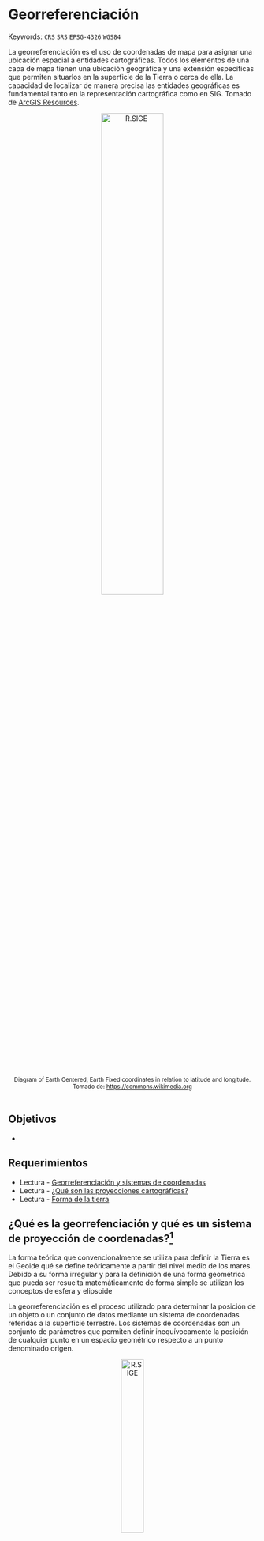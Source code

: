 # Georreferenciación
Keywords: `CRS` `SRS` `EPSG-4326` `WGS84`

La georreferenciación es el uso de coordenadas de mapa para asignar una ubicación espacial a entidades cartográficas. Todos los elementos de una capa de mapa tienen una ubicación geográfica y una extensión específicas que permiten situarlos en la superficie de la Tierra o cerca de ella. La capacidad de localizar de manera precisa las entidades geográficas es fundamental tanto en la representación cartográfica como en SIG. Tomado de [ArcGIS Resources](https://resources.arcgis.com/es/help/getting-started/articles/026n0000000s000000.htm).

<div align="center"><img src="graph/ECEF.svg" alt="R.SIGE" width="50%" border="0" /><sub><br>Diagram of Earth Centered, Earth Fixed coordinates in relation to latitude and longitude.<br>Tomado de: <a href="https://commons.wikimedia.org/wiki/File:ECEF.svg">https://commons.wikimedia.org</a></sub><br><br></div>


## Objetivos

* 


## Requerimientos

* Lectura - [Georreferenciación y sistemas de coordenadas](https://resources.arcgis.com/es/help/getting-started/articles/026n0000000s000000.htm)
* Lectura - [¿Qué son las proyecciones cartográficas?](https://resources.arcgis.com/es/help/main/10.1/index.html#//003r00000001000000)
* Lectura - [Forma de la tierra](https://es.wikipedia.org/wiki/Forma_de_la_Tierra)


## ¿Qué es la georrefenciación y qué es un sistema de proyección de coordenadas?[^1]

La forma teórica que convencionalmente se utiliza para definir la Tierra es el Geoide qué se define teóricamente a partir del nivel medio de los mares. Debido a su forma irregular y para la definición de una forma geométrica que pueda ser resuelta matemáticamente de forma simple se utilizan los conceptos de esfera y elipsoide

La georreferenciación es el proceso utilizado para determinar la posición de un objeto o un conjunto de datos mediante un sistema de coordenadas referidas a la superficie terrestre. Los sistemas de coordenadas son un conjunto de parámetros que permiten definir inequívocamente la posición de cualquier punto en un espacio geométrico respecto a un punto denominado origen.

<div align="center"><img src="graph/Topografia-geoide-y-elipsoide.jpg" alt="R.SIGE" width="30%" border="0" /><sub><br>Relaciones geométricas entre la superficie topográfica de la Tierra, 
el geoide y el elipsoide, necesarias para una cartografía de precisión 
<br>Tomado de: <a href="http://www.albireotopografia.es/topografia-basica-iii-la-forma-de-la-tierra/">www.albireotopografia.es</a></sub><br><br></div>


## Sistemas de referencia y proyección cartográfica en Colombia

Las coordenadas determinadas para el desarrollo de proyectos que requieran datos espaciales deben estar ligadas al **Marco Geocéntrico Nacional de Referencias – MAGNA**, razón por lo cual es necesario regirse por las **“Técnicas de georreferenciación para levantamientos topográficos ligados a MAGNA”** expedidos por el Instituto Geográfico Agustín Codazzi – IGAC.


### Sistema de referencia horizontal datum MAGNA-SIRGAS, EPSG:4686

Mediante resolución No. 068 de 2005 se adoptó como único datum oficial de Colombia el Marco Geocéntrico Nacional de Referencia MAGNA (Según resolución MAGNA-SIRGAS), cuyos parámetros son:

<div align="center">

| Parámetro                                                                                                                                          | Valor                                            |
|:---------------------------------------------------------------------------------------------------------------------------------------------------|:-------------------------------------------------|
| Código [EPSG](https://en.wikipedia.org/wiki/EPSG_Geodetic_Parameter_Dataset)                                                                       | 4686                                             |
| Primer meridiano                                                                                                                                   | Greenwich 0,000000000000000000 Grados decimales  |
| [Datum geodésico](https://es.wikipedia.org/wiki/Sistema_de_referencia_geod%C3%A9sico)                                                              | MAGNA_SIRGAS                                     |
| [Elipsoide](https://es.wikipedia.org/wiki/Elipsoide)                                                                                               | GRS 1980                                         |
| Semieje mayor (a), metros                                                                                                                          | 6378137                                          |
| Semieje menor (b), metros                                                                                                                          | 6356752.314                                      |
| Aplanamiento inverso o recíproco (1/f), f = (a - b) / a                                                                                            | 298.2572201                                      |
| [ITRF](https://en.wikipedia.org/wiki/International_Terrestrial_Reference_System_and_Frame) - International Terrestrial Reference System and Frame  | 1994, Época 1995.4                               |

</div>

> Los valores del semieje mayor y semieje menor corresponden a los parámetros del elipsoide.

<div align="center"><img src="graph/EPSG4686.png" alt="R.SIGE" width="70%" border="0" /><sub><br>Visualización de sistema de proyección usando QGIS <br>Tomado de: <a href="https://qgis.org/">https://qgis.org/</a></sub><br><br></div>


### Sistema de referencia vertical

Las alturas estarán referidas al nivel medio del mar definidas por el mareógrafo de Buenaventura.

[Red de Vértices Pasivos y de Control Vertical](https://redgeodesica.igac.gov.co/redes/redes_interna/red_pasiva_nivelacion.html): Es la red compuesta de vértices materializados en campo en monumentaciones tipo mojones, pilastras, incrustaciones y obeliscos. En el caso colombiano, los datos coordenados de la Red Geodésica GNSS Nacional Pasiva, se encuentran vinculados al IRTF 2014, época de referencia 2018.0 y elipsoide GRS-80.


### Proyección cartográfica por orígenes

La proyección cartográfica, que consiste en la representación de la superficie terrestre sobre un plano, mediante un sistema bidimensional de coordenadas rectangulares, que muestra la correspondencia biunívoca entre los puntos de la superficie terrestre (φ, λ) y sus equivalentes sobre un plano de proyección (N, E), se ha establecido para Colombia usando el sistema Gauss – Krüger, el cual consiste en una representación conforme del elipsoide sobre un plano; es decir, que el ángulo formado entre dos líneas sobre la superficie terrestre se mantiene al ser estas proyectadas sobre un plano. Los meridianos y paralelos se interceptan perpendicularmente, pero no son líneas rectas, sino curvas complejas, excepto el meridiano central (de tangencia) y el paralelo de referencia. La escala de representación permanece constante sobre el meridiano central; pero esta varía al alejarse de aquel, introduciendo deformaciones en función de la longitud (λ). Por tal razón, el desarrollo de la proyección se controla mediante husos, que en el caso de Colombia se extienden al lado y lado del meridiano central.

<div align="center"><img src="graph/SRSGaussKruger.png" alt="R.SIGE" width="60%" border="0" /><sub><br>Sistema de proyección cartográfica Gauss-Krüger<br>Tomado de: <a href="https://www.researchgate.net/figure/Figura-20-Sistema-de-proyeccion-cartografica-Gauss-Kruger_fig9_277276925">https://www.researchgate.net</a></sub><br><br></div>

El sistema de proyección UTM (Universal Transverse Mercator) corresponde con el de Gauss – Krüger, solo que utiliza un factor de escala equivalente a m= 0,9996 para el meridiano central y husos de 6°.

En Colombia, el origen principal de coordenadas Gauss – Krüger se definió en la pilastra sur del observatorio Astronómico de Bogotá, asignándole los valores N= 1000000 m y E= 1000000 m. Los orígenes complementarios se han establecido a 3º y 6º de longitud al este y oeste de dicho punto. Este sistema se utiliza para la elaboración de cartografía a escalas menores que 1: 1.500.000, donde se proyecta la totalidad del territorio nacional. También se utiliza para cartografía a escalas entre 1: 10.000 y 1: 500.000 de las zonas pobladas comprendidas en la zona de 3º correspondiente.

<div align="center">

Coordenadas elipsoidales MAGNA – SIRGAS de los orígenes Gauss – Krüger en Colombia

Latitud origen definida para todos los orígenes (N)

| Grados  | Minutos  | Segundos  | Grados decimales  |
|:--------|:---------|:----------|:------------------|
| 4       | 35       | 46.3215   | 4.59620041666667  |

Longitudes por cada orígen (W)

| Origen                 | Grados | Minutos  | Segundos  | Grados decimales  | EPSG |
|:-----------------------|:-------|:---------|:----------|:------------------|:-----|
| MAGNA_OrigenEsteEste   | -68    | 4        | 39.0285   | -68.0775079166666 | 3118 |
| MAGNA_OrigenEste       | -71    | 4        | 39.0285   | -71.0775079166666 | 3117 |
| MAGNA_OrigenBogota     | -74    | 4        | 39.0285   | -74.0775079166666 | 3116 |
| MAGNA_OrigenOeste      | -77    | 4        | 39.0285   | -77.0775079166666 | 3115 |
| MAGNA_OrigenOesteOeste | -80    | 4        | 39.0285   | -80.0775079166666 | 3114 |

Coordenadas Gauss – Krüger

| Falso norte (m) | False este (m)  |
|-----------------|-----------------|
| 1000000         | 1000000         |

</div>

> Dado el requerimiento propio de la proyección Gauss – Krüger de introducir varios orígenes para la representación cartográfica del territorio colombiano, pueden presentarse puntos diferentes con valores de coordenadas idénticos, de allí debe prestarse especial atención al huso o zona en la que se encuentra el punto de interés, de modo que se eviten incongruencias al obtener coordenadas geográficas a partir de las planas (N, E).

<div align="center"><img src="graph/IGACOrigenesGaussGruger.png" alt="R.SIGE" width="50%" border="0" /><sub><br>Orígenes de la proyección Gauss-Krüger para Colombia <br>Tomado de: <a href="https://www.igac.gov.co/">https://www.igac.gov.co/</a></sub><br><br></div>

<div align="center">
Visualización de sistemas de proyección usando QGIS<br>
<img src="graph/EPSG3114.png" alt="R.SIGE" width="480" border="0" />
<img src="graph/EPSG3115.png" alt="R.SIGE" width="480" border="0" />
<img src="graph/EPSG3116.png" alt="R.SIGE" width="480" border="0" />
<img src="graph/EPSG3117.png" alt="R.SIGE" width="480" border="0" />
<img src="graph/EPSG3118.png" alt="R.SIGE" width="480" border="0" />
</div>


### Proyección cartográfica origen nacional único Colombia, EPSG: 9377 o ESRI: 103599[^2] 

El establecimiento de las condiciones técnicas mínimas que deben tener los productos básicos de cartografía oficial, serán los definidos de conformidad con lo dispuesto por la Resolución 471 del 14 de mayo de 2020 y la posterior Resolución 529 del 05 de junio de 2020, emitidas por el Instituto Geográfico Agustín Codazzi - IGAC, o la norma que la modifique y sustituya, para ello y para garantizar la homogeneidad y continuidad en la representación de los elementos del territorio, así como facilitar los trabajos relacionados con la gestión de coordenadas en el país. En tal sentido, los proyectos, obras o actividades, sujetos al licenciamiento ambiental, deben ajustar su información geográfica a los lineamientos establecidos en la referida normatividad, para la evaluación y seguimiento de los estudios ambientales y/o presentación de los Informes de Cumplimiento Ambiental.

El sistema de proyección cartográfico para Colombia, con un único origen, consiste en una proyección cartográfica Transversa de Mercator Secante, cuyos parámetros están establecidos en el literal i Sistema de Referencia del artículo 4 de la resolución 471 de 2020, los cuales pueden configurarse en software especializado para procesamiento de información geográfica.

`PROJCS["MAGNA_Colombia_Origen_Unico",GEOGCS["GCS_MAGNA",DATUM["D_MAGNA",SPHEROID["GRS_1980",6378137.0,298.257222101]],PRIMEM["Greenwich",0.0],UNIT["Degree",0.0174532925199433]],PROJECTION["Transverse_Mercator"],PARAMETER["False_Easting",5000000.0],PARAMETER["False_Northing",2000000.0],PARAMETER["Central_Meridian",-73.0],PARAMETER["Scale_Factor",0.9992],PARAMETER["Latitude_Of_Origin",4.0],UNIT["Meter",1.0]]`


<div align="center">

Latitud y longitud origen en grados decimales

| Latitud (dd) | Longitud (dd) |
|--------------|---------------|
| 4            | -73           |

Coordenadas

| Falso norte (m) | False este (m) |
|-----------------|----------------|
| 2000000         | 5000000        |

</div>

<div align="center">
Visualización del sistema de proyección usando QGIS<br>
<img src="graph/EPSG9377.png" alt="R.SIGE" width="480" border="0" />
</div>


## Referencias

* https://resources.arcgis.com/es/help/getting-started/articles/026n0000000s000000.htm
* http://www.albireotopografia.es/topografia-basica-iii-la-forma-de-la-tierra/topografia-geoide-y-elipsoide/


## Control de versiones

| Versión    | Descripción     | Autor                                      | Horas |
|------------|:----------------|--------------------------------------------|:-----:|
| 2024.06.25 | Versión inicial | [rcfdtools](https://github.com/rcfdtools)  |   8   |


_R.SIGE es de uso libre para fines académicos, conoce nuestra licencia, cláusulas, condiciones de uso y como referenciar los contenidos publicados en este repositorio, dando [clic aquí](LICENSE.md)._

_¡Encontraste útil este repositorio!, apoya su difusión marcando este repositorio con una ⭐ o síguenos dando clic en el botón Follow de [rcfdtools](https://github.com/rcfdtools) en GitHub._

| [:arrow_backward: Anterior](../xxxx) | [:house: Inicio](../../README.md) | [:beginner: Ayuda / Colabora](https://github.com/rcfdtools/R.SIGE/discussions/99999) | [Siguiente :arrow_forward:]() |
|---------------------|-------------------|---------------------------------------------------------------------------|---------------|

[^1]: https://geoportal.igac.gov.co
[^2]: https://www.anla.gov.co/01_anla/entidad/subdirecciones-y-oficinas/instrumentos-permisos-y-tramites-ambientales/sistema-de-informacion-geografica